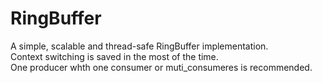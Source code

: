 # RingBuffer
A simple, scalable and thread-safe RingBuffer implementation.</br>
Context switching is saved in the most of the time.</br>
One producer whth one consumer or muti_consumeres is recommended.
